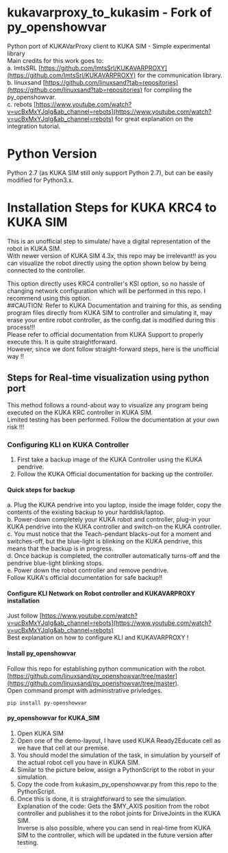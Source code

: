 # kukavarproxy_to_kukasim - Fork of py_openshowvar
Python port of KUKAVarProxy client to KUKA SIM - Simple experimental library <br>
Main credits for this work goes to: <br>
a. lmtsSRL [https://github.com/ImtsSrl/KUKAVARPROXY](https://github.com/ImtsSrl/KUKAVARPROXY) for the communication library. <br>
b. linuxsand [https://github.com/linuxsand?tab=repositories](https://github.com/linuxsand?tab=repositories) for compiling the py_openshowvar. <br>
c. rebots [https://www.youtube.com/watch?v=ucBxMxYJqIg&ab_channel=rebots](https://www.youtube.com/watch?v=ucBxMxYJqIg&ab_channel=rebots) for great explanation on the integration tutorial. <br>
# Python Version
Python 2.7 (as KUKA SIM still only support Python 2.7), but can be easily modified for Python3.x. <br>

# Installation Steps for KUKA KRC4 to KUKA SIM
This is an unofficial step to simulate/ have a digital representation of the robot in KUKA SIM.<br>
With newer version of KUKA SIM 4.3x, this repo may be irrelevant!! as you can visualize the robot directly using the option shown below by being connected to the controller.<br>

This option directly uses KRC4 controller's KSI option, so no hassle of changing network configuration which will be performed in this repo. I recommend using this option. <br>
##CAUTION: Refer to KUKA Documentation and training for this, as sending program files directly from KUKA SIM to controller and simulating it, may erase your entire robot controller, as the config.dat is modified during this process!!!<br>
Please refer to official documentation from KUKA Support to properly execute this. It is quite straightforward. <br>
However, since we dont follow straight-forward steps, here is the unofficial way !!<br>

## Steps for Real-time visualization using python port
This method follows a round-about way to visualize any program being executed on the KUKA KRC controller in KUKA SIM.<br>
Limited testing has been performed. Follow the documentation at your own risk !!!<br>

### Configuring KLI on KUKA Controller
1. First take a backup image of the KUKA Controller using the KUKA pendrive.<br>
2. Follow the KUKA Official documentation for backing up the controller.<br>
#### Quick steps for backup
a. Plug the KUKA pendrive into you laptop, inside the image folder, copy the contents of the existing backup to your harddisk/laptop. <br>
b. Power-down completely your KUKA robot and controller, plug-in your KUKA pendrive into the KUKA controller and switch-on the KUKA controller. <br>
c. You must notice that the Teach-pendant blacks-out for a moment and switches-off, but the blue-light is blinking on the KUKA pendrive, this means that the backup is in progress. <br>
d. Once backup is completed, the controller automatically turns-off and the pendrive blue-light blinking stops. <br>
e. Power down the robot controller and remove pendrive. <br>
Follow KUKA's official documentation for safe backup!! <br>

#### Configure KLI Network on Robot controller and KUKAVARPROXY installation
Just follow [https://www.youtube.com/watch?v=ucBxMxYJqIg&ab_channel=rebots](https://www.youtube.com/watch?v=ucBxMxYJqIg&ab_channel=rebots) <br>
Best explanation on how to configure KLI and KUKAVARPROXY !<br>

#### Install py_openshowvar
Follow this repo for establishing python communication with the robot. <br>
[https://github.com/linuxsand/py_openshowvar/tree/master](https://github.com/linuxsand/py_openshowvar/tree/master). <br>
Open command prompt with administrative privledges. <br>
```
pip install py-openshowvar
```

#### py_openshowvar for KUKA_SIM
1. Open KUKA SIM
2. Open one of the demo-layout, I have used KUKA Ready2Educate cell as we have that cell at our premise. <br>
3. You should model the simulation of the task, in simulation by yourself of the actual robot cell you have in KUKA SIM. <br>
4. Similar to the picture below, assign a PythonScript to the robot in your simulation. <br>
5. Copy the code from kukasim_py_openshowvar.py from this repo to the PythonScript. <br>
6. Once this is done, it is straightforward to see the simulation. <br>
Explanation of the code: Gets the $MY_AXIS position from the robot controller and publishes it to the robot joints for DriveJoints in the KUKA SIM. <br>
Inverse is also possible, where you can send in real-time from KUKA SIM to the controller, which will be updated in the future version after testing. <br>













